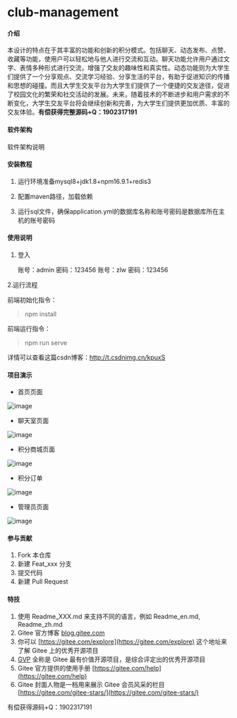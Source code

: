 # club-management

#### 介绍
本设计的特点在于其丰富的功能和创新的积分模式。包括聊天、动态发布、点赞、收藏等功能，使用户可以轻松地与他人进行交流和互动。聊天功能允许用户通过文字、表情多种形式进行交流，增强了交友的趣味性和真实性。动态功能则为大学生们提供了一个分享观点、交流学习经验、分享生活的平台，有助于促进知识的传播和思想的碰撞。而且大学生交友平台为大学生们提供了一个便捷的交友途径，促进了校园文化的繁荣和社交活动的发展。未来，随着技术的不断进步和用户需求的不断变化，大学生交友平台将会继续创新和完善，为大学生们提供更加优质、丰富的交友体验。**有偿获得完整源码+Q：1902317191**

#### 软件架构
软件架构说明


#### 安装教程

1. 运行环境准备mysql8+jdk1.8+npm16.9.1+redis3

2. 配置maven路径，加载依赖

3. 运行sql文件，确保application.yml的数据库名称和账号密码是数据库所在主机的账号密码

#### 使用说明

1. 登入

   账号：admin	密码：123456
   账号：zlw	密码：123456

2.运行流程

前端初始化指令：
> npm install

前端运行指令：
> npm run serve

详情可以查看这篇csdn博客：http://t.csdnimg.cn/kpuxS

#### 项目演示

+ 首页页面

![image](https://github.com/luocong-shuaige/college-student-friendship/assets/85004172/0186693a-28fa-4ca6-8fde-3c0ad53989dd)


+ 聊天室页面

![image](https://github.com/luocong-shuaige/college-student-friendship/assets/85004172/0e047aea-7235-4dfe-9eff-e6a3f9f9e39b)


+ 积分商城页面

![image](https://github.com/luocong-shuaige/college-student-friendship/assets/85004172/6c484d10-2b63-4e33-82da-bda455e061f8)



+ 积分订单

![image](https://github.com/luocong-shuaige/college-student-friendship/assets/85004172/47f5e63d-d277-48e6-82b0-b8208e80acb2)


+ 管理员页面

![image](https://github.com/luocong-shuaige/college-student-friendship/assets/85004172/bbe928d1-b3fe-4cf4-9332-0b03b38f958e)



#### 参与贡献

1.  Fork 本仓库
2.  新建 Feat_xxx 分支
3.  提交代码
4.  新建 Pull Request


#### 特技

1.  使用 Readme\_XXX.md 来支持不同的语言，例如 Readme\_en.md, Readme\_zh.md
2.  Gitee 官方博客 [blog.gitee.com](https://blog.gitee.com)
3.  你可以 [https://gitee.com/explore](https://gitee.com/explore) 这个地址来了解 Gitee 上的优秀开源项目
4.  [GVP](https://gitee.com/gvp) 全称是 Gitee 最有价值开源项目，是综合评定出的优秀开源项目
5.  Gitee 官方提供的使用手册 [https://gitee.com/help](https://gitee.com/help)
6.  Gitee 封面人物是一档用来展示 Gitee 会员风采的栏目 [https://gitee.com/gitee-stars/](https://gitee.com/gitee-stars/)

有偿获得源码+Q：1902317191
